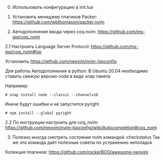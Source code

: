 0. Использовать конфигурацию в init.lua

1. Установить менеджер плагинов Packer:
https://github.com/wbthomason/packer.nvim

2. Автодополнение ввода через coq.nvim:
https://github.com/ms-jpq/coq_nvim

2.1 Настроить Language Server Protocol:
https://github.com/ms-jpq/coq_nvim#lsp

Установить https://github.com/neovim/nvim-lspconfig

Для работы Автодополнения в python:
В Ubuntu 20.04 необходимо ставить свежую версию node в виде snap пакета

Например:
```
# snap install node --classic --channel=16
```

Иначе будут ошибки и не запустится pyright
```
# npm install --global pyright
```
2.2 По инструкции настроить для coq_nvim:
https://github.com/neovim/nvim-lspconfig/wiki/Autocompletion#coq_nvim

3. Полезно иногда смотреть состояние nvim командой :checkstatus
Так же эта команда даёт полезные советы по устранению неполадок

Колекция плагинов:
https://github.com/rockerBOO/awesome-neovim
